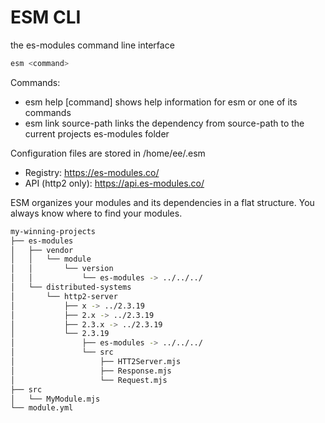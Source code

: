 # ESM CLI

the es-modules command line interface

```bash
esm <command>
```

Commands:
- esm help [command]                      shows help information for esm or one of its commands
- esm link source-path                    links the dependency from source-path to the current projects es-modules folder

Configuration files are stored in /home/ee/.esm

- Registry: https://es-modules.co/
- API (http2 only): https://api.es-modules.co/


ESM organizes your modules and its dependencies in a flat structure.
You always know where to find your modules.

```bash
my-winning-projects
├── es-modules
│   ├── vendor
│   │   └── module
│   │       └── version
│   │           └── es-modules -> ../../../
│   └── distributed-systems
│       └── http2-server
│           ├── x -> ../2.3.19
│           ├── 2.x -> ../2.3.19
│           ├── 2.3.x -> ../2.3.19
│           └── 2.3.19
│               ├── es-modules -> ../../../
│               └── src
│                   ├── HTT2Server.mjs
│                   ├── Response.mjs
│                   └── Request.mjs
├── src
│   └── MyModule.mjs
└── module.yml
```